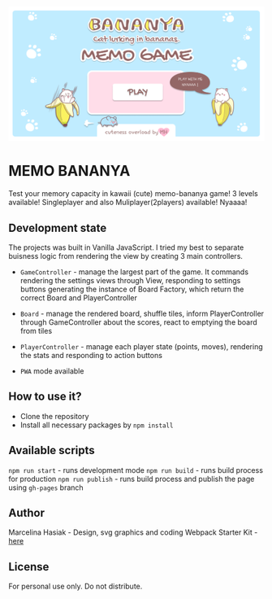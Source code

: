 ![application-visualtisation](./public/memo-bananya.png)

# MEMO BANANYA
Test your memory capacity in kawaii (cute) memo-bananya game! 3 levels available! Singleplayer and also Muliplayer(2players) available! Nyaaaa!

## Development state
The projects was built in Vanilla JavaScript.
I tried my best to separate buisness logic from rendering the view by creating 3 main controllers. 

- `GameController` - manage the largest part of the game. It commands rendering the settings views through View, responding to settings buttons generating the instance of Board Factory, which return the correct Board and PlayerController
- `Board` - manage the rendered board, shuffle tiles, inform PlayerController through GameController about the scores, react to emptying the board from tiles
- `PlayerController` - manage each player state (points, moves), rendering the stats and responding to action buttons

- `PWA` mode available

## How to use it?
- Clone the repository
- Install all necessary packages by `npm install`

## Available scripts
`npm run start` - runs development mode
`npm run build` - runs build process for production
`npm run publish` - runs build process and publish the page using `gh-pages` branch

## Author
Marcelina Hasiak - Design, svg graphics and coding
Webpack Starter Kit - [here](https://github.com/maciejkorsan/wtf-webpack-starter)

## License
For personal use only. Do not distribute.


